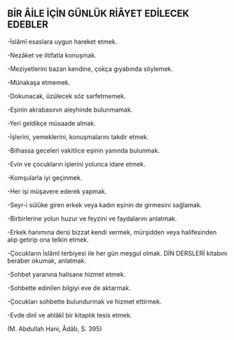 ## BİR ÂİLE İÇİN GÜNLÜK RİÂYET EDİLECEK EDEBLER

-İslâmî esaslara uygun hareket etmek.

-Nezâket ve iltifatla konuşmak.

-Meziyetlerini bazan kendine, çokça gıyabın­da söylemek.

-Münakaşa etmemek.

-Dokunacak, üzülecek söz sarfetmemek.

-Eşinin akrabasının aleyhinde bulunmamak.

-Yeri geldikçe müsaade almak.

-İşlerini, yemeklerini, konuşmalarını takdir et­mek.

-Bilhassa geceleri vakitlice eşinin yanında bu­lunmak.

-Evin ve çocukların işlerini yolunca idare et­mek.

-Komşularla iyi geçinmek.

-Her işi müşavere ederek yapmak.

-Seyr-i sülûke giren erkek veya kadın eşinin de girmesini sağlamak.

-Birbirlerine yolun huzur ve feyzini ve fayda­larını anlatmak.

-Erkek hanımına dersi bizzat kendi vermek, mürşidden veya halifesinden alıp getirip ona tel­kin etmek.

-Çocukların İslâmî terbiyesi ile her gün meş­gul olmak. DİN DERSLERİ kitabını beraber oku­mak, anlatmak.

-Sohbet yaranına halisane hizmet etmek.

-Sohbette edinilen bilgiyi eve de aktarmak.

-Çocukları sohbette bulundurmak ve hizmet ettirmek.

-Evde dinî ve ahlâkî bir kitaplık tesis etmek.

(M. Abdullah Hani, Âdâb, S. 395)

